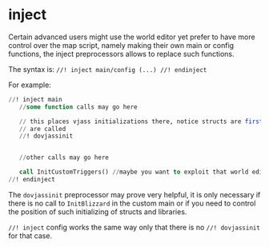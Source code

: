 # inject

Certain advanced users might use the world editor yet prefer to have more control over the map script, namely making
their own main or config functions, the inject preprocessors allows to replace such functions.

The syntax is: `//! inject main/config (...) //! endinject`

For example:

```sql
//! inject main
   //some function calls may go here

   // this places vjass initializations there, notice structs are first initialized then library initializers
   // are called
   //! dovjassinit


   //other calls may go here

   call InitCustomTriggers() //maybe you want to exploit that world editor function...
//! endinject
```

The `dovjassinit` preprocessor may prove very helpful, it is only necessary if there is no call to `InitBlizzard` in the
custom main or if you need to control the position of such initializing of structs and libraries.

`//! inject` config works the same way only that there is no `//! dovjassinit` for that case.
